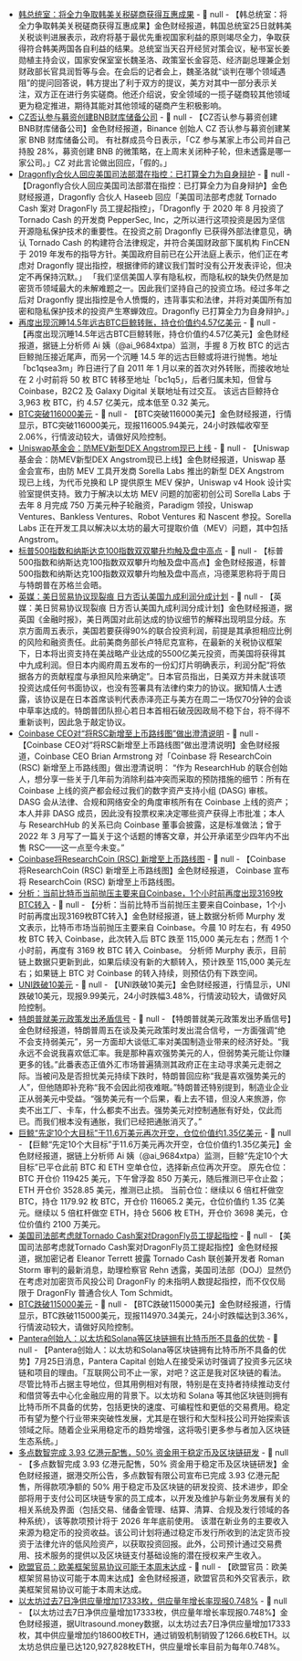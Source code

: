 - [韩总统室：将全力争取韩美关税磋商获得互惠成果](https://finance.sina.com.cn/7x24/2025-07-26/doc-infhthxn2862822.shtml) - 📰 null - 【韩总统室：将全力争取韩美关税磋商获得互惠成果】金色财经报道，韩国总统室25日就韩美关税谈判进展表示，政府将基于最优先重视国家利益的原则竭尽全力，争取获得符合韩美两国各自利益的结果。总统室当天召开经贸对策会议，秘书室长姜勋植主持会议，国家安保室室长魏圣洛、政策室长金容范、经济副总理兼企划财政部长官具润哲等与会。在会后的记者会上，魏圣洛就“谈判在哪个领域遇阻”的提问回答说，韩方提出了利于双方的提议，美方对其中一部分表示关注，双方正在进行务实磋商。他还介绍说，安全领域的一揽子磋商较其他领域更为稳定推进，期待其能对其他领域的磋商产生积极影响。
- [CZ否认参与募资创建BNB财库储备公司](https://x.com/cz_binance/status/1948784380727755110) - 📰 null - 【CZ否认参与募资创建BNB财库储备公司】金色财经报道，Binance 创始人 CZ 否认参与募资创建某家 BNB 财库储备公司。 
有社群成员今日表示，「CZ 参与某家上市公司并自己持股 28%，募资创建 BNB 的微策略，在上周末关闭种子轮，但未透露是哪一家公司。」CZ 对此言论做出回应，「假的。」
- [Dragonfly合伙人回应美国司法部潜在指控：已打算全力为自身辩护](https://x.com/hosseeb/status/1948784630171402554) - 📰 null - 【Dragonfly合伙人回应美国司法部潜在指控：已打算全力为自身辩护】金色财经报道，Dragonfly 合伙人 Haseeb 回应「美国司法部考虑就 Tornado Cash 案对 DragonFly 员工提起指控」，「Dragonfly 于 2020 年 8 月投资了 Tornado Cash 的开发商 PepperSec, Inc，之所以进行这项投资是因为坚信开源隐私保护技术的重要性。在投资之前 Dragonfly 已获得外部法律意见，确认 Tornado Cash 的构建符合法律规定，并符合美国财政部下属机构 FinCEN 于 2019 年发布的指导方针。美国政府目前已在公开法庭上表示，他们正在考虑对 Dragonfly 提出指控，根据律师的建议我们暂时没有公开发表评论，但决定不再保持沉默。」 
「我们坚信美国人享有隐私权，而隐私权的缺失仍然是加密货币领域最大的未解难题之一。因此我们坚持自己的投资立场。经过多年之后对 Dragonfly 提出指控是令人愤慨的，违背事实和法律，并将对美国所有加密和隐私保护技术的投资产生寒蝉效应。Dragonfly 已打算全力为自身辩护。」
- [再度出现沉睡14.5年远古BTC巨鲸转账，持仓价值约4.57亿美元](https://x.com/ai_9684xtpa/status/1948771815746404545) - 📰 null - 【再度出现沉睡14.5年远古BTC巨鲸转账，持仓价值约4.57亿美元】金色财经报道，据链上分析师 Ai 姨（@ai_9684xtpa）监测，手握 8 万枚 BTC 的远古巨鲸抛压接近尾声，而另一个沉睡 14.5 年的远古巨鲸或将进行抛售。地址「bc1qsea3m」昨日进行了自 2011 年 1 月以来的首次对外转账，而接收地址在 2 小时前将 50 枚 BTC 转移至地址「bc1q5」，后者归属未知，但曾与 Coinbase，B2C2 及 Galaxy Digital 关联地址有过交互。 
该远古巨鲸持仓 3,963 枚 BTC，约 4.57 亿美元，成本低至 0.32 美元。
- [BTC突破116000美元]() - 📰 null - 【BTC突破116000美元】金色财经报道，行情显示，BTC突破116000美元，现报116005.94美元，24小时跌幅收窄至2.06%，行情波动较大，请做好风险控制。
- [Uniswap基金会：防MEV新型DEX Angstrom现已上线](https://x.com/UniswapFND/status/1948781017185317344) - 📰 null - 【Uniswap基金会：防MEV新型DEX Angstrom现已上线】金色财经报道，Uniswap 基金会宣布，由防 MEV 工具开发商 Sorella Labs 推出的新型 DEX Angstrom 现已上线，为代币兑换和 LP 提供原生 MEV 保护，Uniswap v4 Hook 设计实验室提供支持。致力于解决以太坊 MEV 问题的加密初创公司 Sorella Labs 于去年 8 月完成 750 万美元种子轮融资，Paradigm 领投，Uniswap Ventures、Bankless Ventures、Robot Ventures 和 Nascent 参投。Sorella Labs 正在开发工具以解决以太坊的最大可提取价值（MEV）问题，其中包括 Angstrom。
- [标普500指数和纳斯达克100指数双双攀升均触及盘中高点]() - 📰 null - 【标普500指数和纳斯达克100指数双双攀升均触及盘中高点】金色财经报道，标普500指数和纳斯达克100指数双双攀升均触及盘中高点，冯德莱恩称将于周日与特朗普在苏格兰会晤。
- [英媒：美日贸易协议现裂痕 日方否认美国九成利润分成计划](https://flash.jin10.com/detail/20250726000014642800) - 📰 null - 【英媒：美日贸易协议现裂痕 日方否认美国九成利润分成计划】金色财经报道，据英国《金融时报》，美日两国对此前达成的协议细节的解释出现明显分歧。东京方面周五表示，美国若要获得90%的联合投资利润，前提是其承担相应比例的风险和融资责任。此前美商务部长卢特尼克宣称，在最新的关税协议框架下，日本将出资支持在美战略产业达成的5500亿美元投资，而美国将获得其中九成利润。但日本内阁府周五发布的一份幻灯片明确表示，利润分配“将依据各方的贡献程度与承担风险来确定”。日本官员指出，日美双方并未就该项投资达成任何书面协议，也没有签署具有法律约束力的协议。据知情人士透露，该协议是在日本首席谈判代表赤泽亮正与美方在周二一场仅70分钟的会谈中草率达成的。特朗普团队担心若日本首相石破茂因政局不稳下台，将不得不重新谈判，因此急于敲定协议。
- [Coinbase CEO对“将RSC新增至上币路线图”做出澄清说明](https://x.com/brian_armstrong/status/1948777673884664077) - 📰 null - 【Coinbase CEO对“将RSC新增至上币路线图”做出澄清说明】金色财经报道，Coinbase CEO Brian Armstrong 对「Coinbase 将 ResearchCoin (RSC) 新增至上币路线图」做出澄清说明： 
“作为 ResearchHub 的联合创始人，想分享一些关于几年前为消除利益冲突而采取的预防措施的细节：所有在 Coinbase 上线的资产都会经过我们的数字资产支持小组 (DASG) 审核。DASG 会从法律、合规和网络安全的角度审核所有在 Coinbase 上线的资产；本人并非 DASG 成员，因此没有投票权来决定哪些资产获得上市批准；本人与 ResearchHub 的关系已向 Coinbase 董事会披露，这是标准做法；曾于 2022 年 3 月写了一篇关于这个话题的博客文章，并公开承诺至少四年内不出售 RSC——这一点至今未变。”
- [Coinbase将ResearchCoin (RSC) 新增至上币路线图](https://twitter.com/CoinbaseAssets/status/1948776453522252209) - 📰 null - 【Coinbase将ResearchCoin (RSC) 新增至上币路线图】金色财经报道， Coinbase 宣布将 ResearchCoin (RSC) 新增至上币路线图。
- [分析：当前比特币当前抛压主要来自Coinbase，1个小时前再度出现3169枚BTC转入](https://x.com/Murphychen888/status/1948769441321550337) - 📰 null - 【分析：当前比特币当前抛压主要来自Coinbase，1个小时前再度出现3169枚BTC转入】金色财经报道，链上数据分析师 Murphy 发文表示，比特币市场当前抛压主要来自 Coinbase。今晨 10 时左右，有 4950 枚 BTC 转入 Coinbase，此次转入后 BTC 跌至 115,000 美元左右；然而 1 个小时前，再度有 3169 枚 BTC 转入 Coinbase。 
分析师 Murphy 表示，目前链上数据只更新到此，如果后续没有新的大额转入，预计跌至 115,000 美元左右；如果链上 BTC 对 Coinbase 的转入持续，则预估仍有下跌空间。
- [UNI跌破10美元]() - 📰 null - 【UNI跌破10美元】金色财经报道，行情显示，UNI跌破10美元，现报9.99美元，24小时跌幅3.48%，行情波动较大，请做好风险控制。
- [特朗普就美元政策发出矛盾信号](https://flash.jin10.com/detail/20250725230223829800) - 📰 null - 【特朗普就美元政策发出矛盾信号】金色财经报道，特朗普周五在谈及美元政策时发出混合信号，一方面强调“绝不会支持弱美元”，另一方面却大谈低汇率对美国制造业带来的经济好处。“我永远不会说我喜欢低汇率。我是那种喜欢强势美元的人，但弱势美元能让你赚更多的钱。”此番表态正值外汇市场普遍猜测其政府正在主动寻求美元走弱之际。当被问及是否担忧美元持续下跌时，特朗普回应称“我是喜欢强势美元的人”，但他随即补充称“我不会因此彻夜难眠。”特朗普还特别提到，制造业企业正从弱美元中受益。“强势美元有一个后果，看上去不错，但没人来旅游，你卖不出工厂、卡车，什么都卖不出去。强势美元对控制通胀有好处，仅此而已。而我们根本没有通胀，我们已经把通胀消灭了。”
- [巨鲸“先定10个大目标”于11.6万美元再次开空，仓位价值约1.35亿美元](https://x.com/ai_9684xtpa/status/1948766768689987684) - 📰 null - 【巨鲸“先定10个大目标”于11.6万美元再次开空，仓位价值约1.35亿美元】金色财经报道，据链上分析师 Ai 姨（@ai_9684xtpa）监测，巨鲸“先定10个大目标”已平仓此前 BTC 和 ETH 空单仓位，选择新点位再次开空。 
原先仓位：BTC 开仓价 119425 美元，下午曾浮盈 850 万美元，随后推测已平仓止盈；ETH 开仓价 3528.85 美元，推测已止损。 
当前仓位：继续以 6 倍杠杆做空 BTC，持仓 1179.92 枚 BTC，开仓价 116065.2 美元，仓位价值约 1.35 亿美元。继续以 5 倍杠杆做空 ETH，持仓 5606 枚 ETH，开仓价 3698 美元，仓位价值约 2100 万美元。
- [美国司法部考虑就Tornado Cash案对DragonFly员工提起指控]() - 📰 null - 【美国司法部考虑就Tornado Cash案对DragonFly员工提起指控】金色财经报道，据加密记者 Eleanor Terrett 披露 Tornado Cash 联创兼开发者 Roman Storm 审判的最新消息，助理检察官 Rehn 透露，美国司法部（DOJ）显然仍在考虑对加密货币风投公司 DragonFly 的未指明人数提起指控，而不仅仅局限于 DragonFly 普通合伙人 Tom Schmidt。
- [BTC跌破115000美元]() - 📰 null - 【BTC跌破115000美元】金色财经报道，行情显示，BTC跌破115000美元，现报114970.34美元，24小时跌幅达到3.36%，行情波动较大，请做好风险控制。
- [Pantera创始人：以太坊和Solana等区块链拥有比特币所不具备的优势]() - 📰 null - 【Pantera创始人：以太坊和Solana等区块链拥有比特币所不具备的优势】7月25日消息，Pantera Capital 创始人在接受采访时强调了投资多元区块链和项目的理由。「互联网公司不止一家，对吧？这正是我对区块链的看法。尽管比特币占据主导地位，但其用例相对有限，特别是在支持者持续推动支付和借贷等去中心化金融应用的背景下。以太坊和 Solana 等其他区块链则拥有比特币所不具备的优势，包括更快的速度、可编程性和更低的交易费用。稳定币有望为整个行业带来突破性发展，尤其是在银行和大型科技公司开始探索该领域之际。随着企业采用稳定币的趋势增强，这将吸引更多参与者加入区块链生态系统。」
- [多点数智完成 3.93 亿港元配售，50% 资金用于稳定币及区块链研发](https://www1.hkexnews.hk/listedco/listconews/sehk/2025/0725/2025072501470_c.pdf) - 📰 null - 【多点数智完成 3.93 亿港元配售，50% 资金用于稳定币及区块链研发】金色财经报道，据港交所公告，多点数智有限公司宣布已完成 3.93 亿港元配售，所得款项净额的 50% 用于稳定币及区块链的研发投资、技术进步，即全部将用于支付公司区块链专家的员工成本，以开发及维护与新业务发展有关的相关系统及界面（包括交易、储备金管理、结算、清算、合规及发行领域的各种系统），该等款项预计将于 2026 年年底前使用。 
该潜在新业务的主要收入来源为稳定币的投资收益。该公司计划将通过稳定币发行所收到的法定货币投资于法律允许的低风险资产，以获取投资回报。此外，公司预计通过交易费用、技术服务的提供以及区块链支付基础设施的潜在授权来产生收入。
- [欧盟官员：欧美框架贸易协议可能于本周末达成]() - 📰 null - 【欧盟官员：欧美框架贸易协议可能于本周末达成】金色财经报道，欧盟官员和外交官表示，欧美框架贸易协议可能于本周末达成。
- [以太坊过去7日净供应量增加17333枚，供应量年增长率现报0.748%]() - 📰 null - 【以太坊过去7日净供应量增加17333枚，供应量年增长率现报0.748%】金色财经报道，据Ultrasound.money数据，以太坊过去7日净供应量增加17333枚，其中供应量增加约18600枚ETH，通过销毁机制销毁了1266.6枚ETH。以太坊总供应量已达120,927,828枚ETH，供应量增长率目前为每年0.748%。
